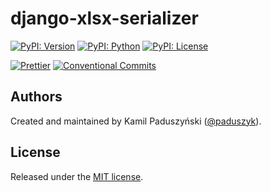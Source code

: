 # django-xlsx-serializer

[![PyPI: Version](https://img.shields.io/pypi/v/django-xlsx-serializer?style=flat-square&logo=pypi&label=PyPI)][pypi]
[![PyPI: Python](https://img.shields.io/pypi/pyversions/django-xlsx-serializer?style=flat-square&logo=python)][pypi]
[![PyPI: License](https://img.shields.io/pypi/l/django-xlsx-serializer?style=flat-square)][pypi]

[![Prettier](https://img.shields.io/badge/code%20style-prettier-1E2B33?style=flat-square&logo=Prettier)][prettier]
[![Conventional Commits](https://img.shields.io/badge/Conventional%20Commits-1.0.0-fa6673.svg?style=flat-square&logo=conventional-commits)][conventional-commits]

## Authors

Created and maintained by Kamil Paduszyński ([@paduszyk][paduszyk]).

## License

Released under the [MIT license][license].

[conventional-commits]: https://www.conventionalcommits.org/en/v1.0.0/
[license]: https://github.com/paduszyk/django-xlsx-serializer/blob/main/LICENSE
[paduszyk]: https://github.com/paduszyk
[prettier]: https://prettier.io
[pypi]: https://pypi.org/project/django-xlsx-serializer/
